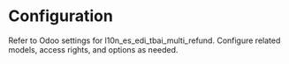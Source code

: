 # Configuration

Refer to Odoo settings for l10n_es_edi_tbai_multi_refund. Configure related models, access rights, and options as needed.
